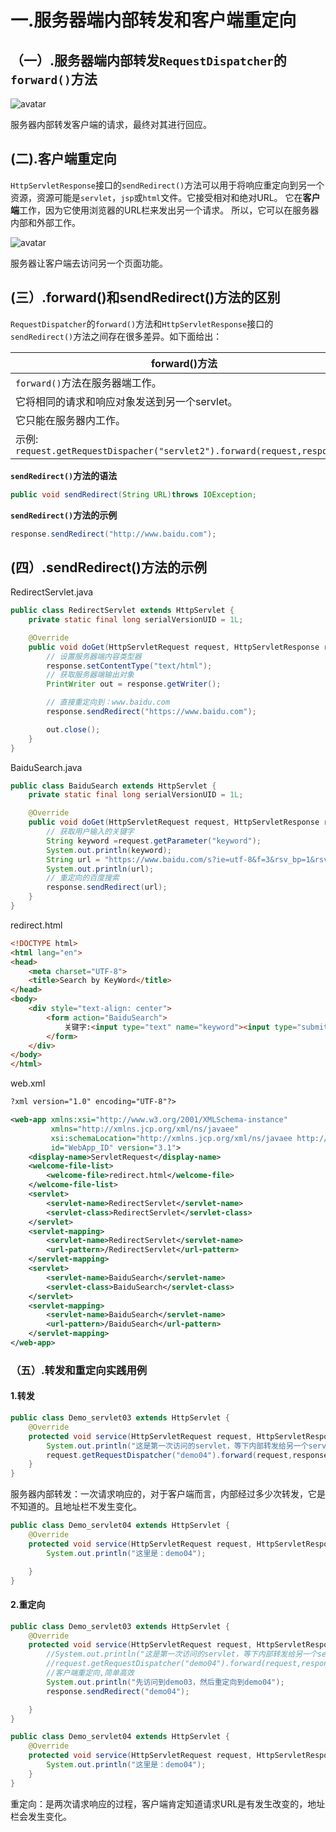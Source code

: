 # 一.服务器端内部转发和客户端重定向

## （一）.服务器端内部转发`RequestDispatcher`的`forward()`方法

![avatar](/Users/kin/Desktop/My_coding/myblogs/docs/Java_web/img/forward.png)

服务器内部转发客户端的请求，最终对其进行回应。

## (二).客户端重定向

`HttpServletResponse`接口的`sendRedirect()`方法可以用于将响应重定向到另一个资源，资源可能是`servlet`，`jsp`或`html`文件。它接受相对和绝对URL。
它在**客户端**工作，因为它使用浏览器的URL栏来发出另一个请求。 所以，它可以在服务器内部和外部工作。

![avatar](/Users/kin/Desktop/My_coding/myblogs/docs/Java_web/img/redirect.png)

服务器让客户端去访问另一个页面功能。

## (三）.forward()和sendRedirect()方法的区别

`RequestDispatcher`的`forward()`方法和`HttpServletResponse`接口的`sendRedirect()`方法之间存在很多差异。如下面给出：

forward()方法|sendRedirect()方法
--|--|
`forward()`方法在服务器端工作。|`sendRedirect()`方法在客户端工作。
它将相同的请求和响应对象发送到另一个servlet。|它总是发送一个新的请求。
它只能在服务器内工作。|它可以在服务器内外使用。
示例: `request.getRequestDispacher("servlet2").forward(request,response);`|示例: `response.sendRedirect("servlet2");`

**`sendRedirect()`方法的语法**
~~~java
public void sendRedirect(String URL)throws IOException;
~~~
**`sendRedirect()`方法的示例**
~~~java
response.sendRedirect("http://www.baidu.com");
~~~

## (四）.sendRedirect()方法的示例

RedirectServlet.java
~~~java
public class RedirectServlet extends HttpServlet {
    private static final long serialVersionUID = 1L;

    @Override
    public void doGet(HttpServletRequest request, HttpServletResponse response) throws IOException {
        // 设置服务器端内容类型器
        response.setContentType("text/html");
        // 获取服务器端输出对象
        PrintWriter out = response.getWriter();

        // 直接重定向到：www.baidu.com
        response.sendRedirect("https://www.baidu.com");

        out.close();
    }
}
~~~

BaiduSearch.java
~~~java
public class BaiduSearch extends HttpServlet {
    private static final long serialVersionUID = 1L;

    @Override
    public void doGet(HttpServletRequest request, HttpServletResponse response) throws IOException {
        // 获取用户输入的关键字
        String keyword =request.getParameter("keyword");
        System.out.println(keyword);
        String url = "https://www.baidu.com/s?ie=utf-8&f=3&rsv_bp=1&rsv_idx=1&ch=&tn=baidu&bar=&wd="+keyword+"&oq=serious&rsv_pq=b7e075bf00169b14&rsv_t=6c67hEJVKkO%2Bkg08XTXPh9dlymb7lzNfD9TVjJHyHFxBgPqqSGuCNRywm30&rqlang=cn&rsv_enter=1&prefixsug=%25E4%25BD%25A0%25E5%25A5%25BD&rsp=1&rsv_dl=ts_1&inputT=8774";
        System.out.println(url);
        // 重定向的百度搜索
        response.sendRedirect(url);
    }
}
~~~

redirect.html
~~~html
<!DOCTYPE html>
<html lang="en">
<head>
    <meta charset="UTF-8">
    <title>Search by KeyWord</title>
</head>
<body>
    <div style="text-align: center">
        <form action="BaiduSearch">
            关键字:<input type="text" name="keyword"><input type="submit" value="百度搜索">
        </form>
    </div>
</body>
</html>
~~~

web.xml
~~~xml
?xml version="1.0" encoding="UTF-8"?>

<web-app xmlns:xsi="http://www.w3.org/2001/XMLSchema-instance"
         xmlns="http://xmlns.jcp.org/xml/ns/javaee"
         xsi:schemaLocation="http://xmlns.jcp.org/xml/ns/javaee http://xmlns.jcp.org/xml/ns/javaee/web-app_3_1.xsd"
         id="WebApp_ID" version="3.1">
    <display-name>ServletRequest</display-name>
    <welcome-file-list>
        <welcome-file>redirect.html</welcome-file>
    </welcome-file-list>
    <servlet>
        <servlet-name>RedirectServlet</servlet-name>
        <servlet-class>RedirectServlet</servlet-class>
    </servlet>
    <servlet-mapping>
        <servlet-name>RedirectServlet</servlet-name>
        <url-pattern>/RedirectServlet</url-pattern>
    </servlet-mapping>
    <servlet>
        <servlet-name>BaiduSearch</servlet-name>
        <servlet-class>BaiduSearch</servlet-class>
    </servlet>
    <servlet-mapping>
        <servlet-name>BaiduSearch</servlet-name>
        <url-pattern>/BaiduSearch</url-pattern>
    </servlet-mapping>
</web-app>
~~~

### （五）.转发和重定向实践用例

#### 1.转发

```java
public class Demo_servlet03 extends HttpServlet {
    @Override
    protected void service(HttpServletRequest request, HttpServletResponse response) throws ServletException, IOException {
        System.out.println("这是第一次访问的servlet，等下内部转发给另一个servlet");
        request.getRequestDispatcher("demo04").forward(request,response);
    }
}
```

服务器内部转发：一次请求响应的，对于客户端而言，内部经过多少次转发，它是不知道的。且地址栏不发生变化。

```java
public class Demo_servlet04 extends HttpServlet {
    @Override
    protected void service(HttpServletRequest request, HttpServletResponse response) throws ServletException, IOException {
        System.out.println("这里是：demo04");

    }
}
```

#### 2.重定向

```java
public class Demo_servlet03 extends HttpServlet {
    @Override
    protected void service(HttpServletRequest request, HttpServletResponse response) throws ServletException, IOException {
        //System.out.println("这是第一次访问的servlet，等下内部转发给另一个servlet");
        //request.getRequestDispatcher("demo04").forward(request,response);
        //客户端重定向,简单高效
        System.out.println("先访问到demo03，然后重定向到demo04");
        response.sendRedirect("demo04");

    }
}
```

```java
public class Demo_servlet04 extends HttpServlet {
    @Override
    protected void service(HttpServletRequest request, HttpServletResponse response) throws ServletException, IOException {
        System.out.println("这里是：demo04");
    }
}
```

重定向：是两次请求响应的过程，客户端肯定知道请求URL是有发生改变的，地址栏会发生变化。

